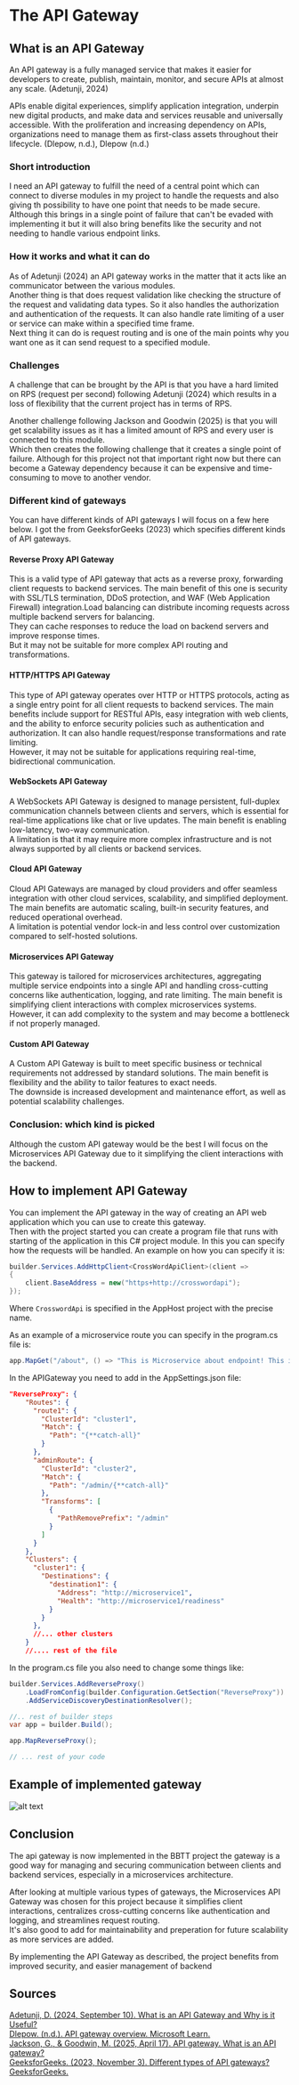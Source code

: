 # The API Gateway

## What is an API Gateway

An API gateway is a fully managed service that makes it easier for developers to create, publish, maintain, monitor, and secure APIs at almost any scale. (Adetunji, 2024)

APIs enable digital experiences, simplify application integration, underpin new digital products, and make data and services reusable and universally accessible. With the proliferation and increasing dependency on APIs, organizations need to manage them as first-class assets throughout their lifecycle. (Dlepow, n.d.), Dlepow (n.d.)

### Short introduction

I need an API gateway to fulfill the need of a central point which can connect to diverse modules in my project to handle the requests and also giving th possibility to have one point that needs to be made secure. Although this brings in a single point of failure that can't be evaded with implementing it but it will also bring benefits like the security and not needing to handle various endpoint links.

### How it works and what it can do

As of Adetunji (2024) an API gateway works in the matter that it acts like an communicator between the various modules.  
Another thing is that does request validation like checking the structure of the request and validating data types.
So it also handles the authorization and authentication of the requests. It can also handle rate limiting of a user or service can make within a specified time frame.  
Next thing it can do is request routing and is one of the main points why you want one as it can send request to a specified module.

### Challenges

A challenge that can be brought by the API is that you have a hard limited on RPS (request per second) following  Adetunji (2024) which results in a loss of flexibility that the current project has in terms of RPS.  

Another challenge following Jackson and Goodwin (2025) is that you will get scalability issues as it has a limited amount of RPS and every user is connected to this module.  
Which then creates the following challenge that it creates a single point of failure. Although for this project not that important right now but there can become a Gateway dependency because it can be expensive and time-consuming to move to another vendor.

### Different kind of gateways

You can have different kinds of API gateways I will focus on a few here below. I got the from GeeksforGeeks (2023) which specifies different kinds of API gateways.

#### Reverse Proxy API Gateway

This is a valid type of API gateway that acts as a reverse proxy, forwarding client requests to backend services. The main benefit of this one is security with SSL/TLS termination, DDoS protection, and WAF (Web Application Firewall) integration.Load balancing can distribute incoming requests across multiple backend servers for balancing.  
They can cache responses to reduce the load on backend servers and improve response times.  
But it may not be suitable for more complex API routing and transformations.

#### HTTP/HTTPS API Gateway

This type of API gateway operates over HTTP or HTTPS protocols, acting as a single entry point for all client requests to backend services. The main benefits include support for RESTful APIs, easy integration with web clients, and the ability to enforce security policies such as authentication and authorization. It can also handle request/response transformations and rate limiting.  
However, it may not be suitable for applications requiring real-time, bidirectional communication.

#### WebSockets API Gateway

A WebSockets API Gateway is designed to manage persistent, full-duplex communication channels between clients and servers, which is essential for real-time applications like chat or live updates. The main benefit is enabling low-latency, two-way communication.  
A limitation is that it may require more complex infrastructure and is not always supported by all clients or backend services.

#### Cloud API Gateway

Cloud API Gateways are managed by cloud providers and offer seamless integration with other cloud services, scalability, and simplified deployment. The main benefits are automatic scaling, built-in security features, and reduced operational overhead.  
A limitation is potential vendor lock-in and less control over customization compared to self-hosted solutions.

#### Microservices API Gateway

This gateway is tailored for microservices architectures, aggregating multiple service endpoints into a single API and handling cross-cutting concerns like authentication, logging, and rate limiting. The main benefit is simplifying client interactions with complex microservices systems.  
However, it can add complexity to the system and may become a bottleneck if not properly managed.

#### Custom API Gateway

A Custom API Gateway is built to meet specific business or technical requirements not addressed by standard solutions. The main benefit is flexibility and the ability to tailor features to exact needs.  
The downside is increased development and maintenance effort, as well as potential scalability challenges.

### Conclusion: which kind is picked

Although  the custom API gateway would be the best I will focus on the Microservices API Gateway due to it simplifying the client interactions with the backend.

## How to implement API Gateway

You can implement the API gateway in the way of creating an API web application which you can use to create this gateway.  
Then with the project started you can create a program file that runs with starting of the application in this C# project module. In this you can specify how the requests will be handled. An example on how you can specify it is:

````C#
builder.Services.AddHttpClient<CrossWordApiClient>(client =>
{
    client.BaseAddress = new("https+http://crosswordapi");    
});
````

Where `CrosswordApi` is specified in the AppHost project with the precise name.

As an example of a microservice route you can specify in the program.cs file is:

````C#
app.MapGet("/about", () => "This is Microservice about endpoint! This is visible at the '/.../about' route!");

````

In the APIGateway you need to add in the AppSettings.json file:

````JSON
"ReverseProxy": {
    "Routes": {
      "route1": {
        "ClusterId": "cluster1",
        "Match": {
          "Path": "{**catch-all}"
        }
      },
      "adminRoute": {
        "ClusterId": "cluster2",
        "Match": {
          "Path": "/admin/{**catch-all}"
        },
        "Transforms": [
          {
            "PathRemovePrefix": "/admin"
          }
        ]
      }
    },
    "Clusters": {
      "cluster1": {
        "Destinations": {
          "destination1": {
            "Address": "http://microservice1",
            "Health": "http://microservice1/readiness"
          }
        }
      },
      //... other clusters
    }
    //.... rest of the file
````

In the program.cs file you also need to change some things like:

````C#
builder.Services.AddReverseProxy()
    .LoadFromConfig(builder.Configuration.GetSection("ReverseProxy"))
    .AddServiceDiscoveryDestinationResolver();

//.. rest of builder steps
var app = builder.Build();

app.MapReverseProxy();

// ... rest of your code
````

## Example of implemented gateway

![alt text](image.png)

## Conclusion

The api gateway is now implemented in the BBTT project the gateway is a good way for managing and securing communication between clients and backend services, especially in a microservices architecture.

After looking at multiple various types of gateways, the Microservices API Gateway was chosen for this project because it simplifies client interactions, centralizes cross-cutting concerns like authentication and logging, and streamlines request routing.  
It's also good to add for maintainability and preperation for future scalability as more services are added.

By implementing the API Gateway as described, the project benefits from improved security, and easier management of backend

## Sources

[Adetunji, D. (2024, September 10). What is an API Gateway and Why is it Useful?](https://www.freecodecamp.org/news/what-are-api-gateways/)  
[Dlepow. (n.d.). API gateway overview. Microsoft Learn.](https://learn.microsoft.com/en-us/azure/api-management/api-management-gateways-overview#related-content)  
[Jackson, G., & Goodwin, M. (2025, April 17). API gateway. What is an API gateway?](https://www.ibm.com/think/topics/api-gateway)  
[GeeksforGeeks. (2023, November 3). Different types of API gateways? GeeksforGeeks.](https://www.geeksforgeeks.org/system-design/different-types-of-api-gateways/)
